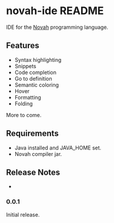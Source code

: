 # novah-ide README

IDE for the [Novah](https://github.com/stackoverflow/novah) programming language.

## Features

- Syntax highlighting
- Snippets
- Code completion
- Go to definition
- Semantic coloring
- Hover
- Formatting
- Folding

More to come.

## Requirements

- Java installed and JAVA_HOME set.
- Novah compiler jar.

## Release Notes

-

### 0.0.1

Initial release.